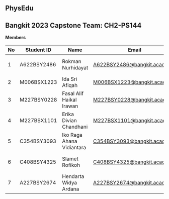 ## PhysEdu
## Bangkit 2023 Capstone Team: CH2-PS144

**Members**

No | Student ID| Name | Email | University |Github 
--- | --- | --- | --- |--- |---
1 | A622BSY2486 | Rokman Nurhidayat | A622BSY2486@bangkit.academy | Universitas Muhammadiyah Tangerang | rohmannur02 
2 | M006BSX1223 | Ida Sri Afiqah |M006BSX1223@bangkit.academy | Universitas Brawijaya | keenaragg 
3 | M227BSY0228 | Fasal Alif Haikal Irawan | M227BSY0228@bangkit.academy| Universitas Jember| AlifIrawan
4 | M227BSX1101| Erika Divian Chandhani | M227BSX1101@bangkit.academy | Universitas Jember | erikadivian 
5 | C354BSY3093 | Iko Raga Ahana Vidiantara | C354BSY3093@bangkit.academy | Universitas Muhammadiyah Jember | ikoraga
6 | C408BSY4325 | Slamet Rofikoh | C408BSY4325@bangkit.academy | Sekolah Tinggi Ilmu Ekonomi Mandala | - 
7 | A227BSY2674 | Hendarta Widya Ardana | A227BSY2674@bangkit.academy | Universitas Jember | hendarta0318
